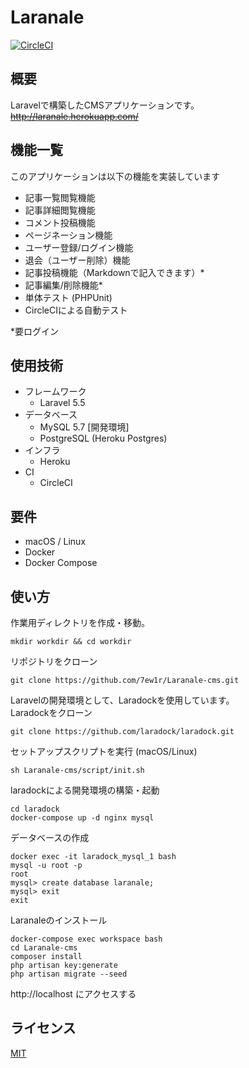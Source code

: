 # Laranale

[![CircleCI](https://circleci.com/gh/7ew1r/Laranale-cms/tree/master.svg?style=svg)](https://circleci.com/gh/7ew1r/Laranale-cms/tree/master)

## 概要

Laravelで構築したCMSアプリケーションです。  
~~http://laranale.herokuapp.com/~~

## 機能一覧

このアプリケーションは以下の機能を実装しています

- 記事一覧閲覧機能
- 記事詳細閲覧機能
- コメント投稿機能
- ページネーション機能
- ユーザー登録/ログイン機能
- 退会（ユーザー削除）機能
- 記事投稿機能（Markdownで記入できます）*
- 記事編集/削除機能*
- 単体テスト (PHPUnit)
- CircleCIによる自動テスト

*要ログイン

## 使用技術

- フレームワーク
  - Laravel 5.5
- データベース
  - MySQL 5.7 [開発環境]
  - PostgreSQL (Heroku Postgres)
- インフラ
  - Heroku
- CI
  - CircleCI

## 要件

- macOS / Linux
- Docker
- Docker Compose

## 使い方

作業用ディレクトリを作成・移動。

```
mkdir workdir && cd workdir
```

リポジトリをクローン

```
git clone https://github.com/7ew1r/Laranale-cms.git
```

Laravelの開発環境として、Laradockを使用しています。  
Laradockをクローン

```
git clone https://github.com/laradock/laradock.git
```

セットアップスクリプトを実行 (macOS/Linux)

```
sh Laranale-cms/script/init.sh
```

laradockによる開発環境の構築・起動

```
cd laradock
docker-compose up -d nginx mysql
```

データベースの作成

```
docker exec -it laradock_mysql_1 bash
mysql -u root -p
root
mysql> create database laranale;
mysql> exit
exit
```

Laranaleのインストール

```
docker-compose exec workspace bash
cd Laranale-cms
composer install
php artisan key:generate
php artisan migrate --seed
```

http://localhost にアクセスする

## ライセンス

[MIT](https://raw.githubusercontent.com/7ew1r/Laranale-cms/master/LICENSE)
